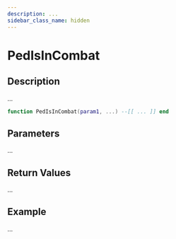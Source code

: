 ```yaml
---
description: ...
sidebar_class_name: hidden
---
```


# PedIsInCombat

## Description

...

```lua
function PedIsInCombat(param1, ...) --[[ ... ]] end
```

## Parameters

...

## Return Values

...

## Example

...

